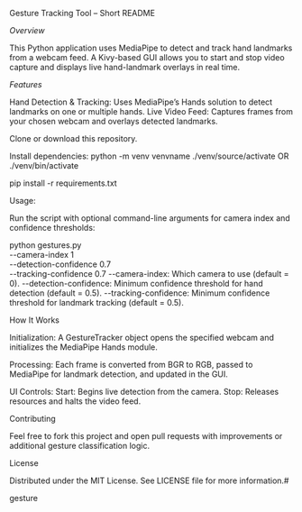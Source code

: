 Gesture Tracking Tool – Short README

*Overview*

This Python application uses MediaPipe to detect and track hand landmarks from a webcam feed. A Kivy-based GUI allows you to start and stop video capture and displays live hand-landmark overlays in real time.


*Features*

Hand Detection & Tracking: Uses MediaPipe’s Hands solution to detect landmarks on one or multiple hands.
Live Video Feed: Captures frames from your chosen webcam and overlays detected landmarks.

Clone or download this repository.

Install dependencies:
python -m venv venvname
./venv/source/activate 
OR 
./venv/bin/activate

pip install -r requirements.txt

Usage:

Run the script with optional command-line arguments for camera index and confidence thresholds:

python gestures.py \
    --camera-index 1 \
    --detection-confidence 0.7 \
    --tracking-confidence 0.7
--camera-index: Which camera to use (default = 0).
--detection-confidence: Minimum confidence threshold for hand detection (default = 0.5).
--tracking-confidence: Minimum confidence threshold for landmark tracking (default = 0.5).

How It Works

Initialization: A GestureTracker object opens the specified webcam and initializes the MediaPipe Hands module.

Processing: Each frame is converted from BGR to RGB, passed to MediaPipe for landmark detection, and updated in the GUI.

UI Controls:
Start: Begins live detection from the camera.
Stop: Releases resources and halts the video feed.

Contributing

Feel free to fork this project and open pull requests with improvements or additional gesture classification logic.

License

Distributed under the MIT License. See LICENSE file for more information.#   




g e s t u r e 
 
 
